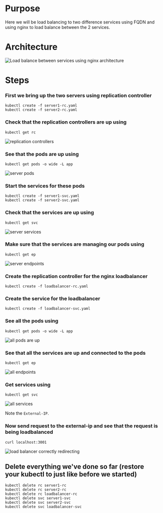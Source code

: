 # Purpose
Here we will be load balancing to two difference services using FQDN and using nginx to load balance between the 2 services.

# Architecture

![Load balance between services using nginx architecture](https://raw.githubusercontent.com/minhaz1217/devops-notes/master/24.%20kubernates%20loadbalancing%20with%20nginx/images/01_load%20balancing%20with%20kubernates%20and%20nginx.png)

# Steps
### First we bring up the two servers using replication controller
```
kubectl create -f server1-rc.yaml
kubectl create -f server2-rc.yaml
```

### Check that the replication controllers are up using
`kubectl get rc`

![replication controllers](https://github.com/minhaz1217/devops-notes/blob/master/24.%20kubernates%20loadbalancing%20with%20nginx/images/02_replication%20controllers%20are%20up.png?raw=true)

### See that the pods are up using
`kubectl get pods -o wide -L app`

![server pods](https://raw.githubusercontent.com/minhaz1217/devops-notes/master/24.%20kubernates%20loadbalancing%20with%20nginx/images/03_all%20the%20server%20pods%20are%20up.png)


### Start the services for these pods
```
kubectl create -f server1-svc.yaml
kubectl create -f server2-svc.yaml
```
### Check that the services are up using
`kubectl get svc`

![server services](https://raw.githubusercontent.com/minhaz1217/devops-notes/master/24.%20kubernates%20loadbalancing%20with%20nginx/images/04_all%20the%20server%20services%20are%20up.png)

### Make sure that the services are managing our pods using
`kubectl get ep`

![server endpoints](https://raw.githubusercontent.com/minhaz1217/devops-notes/master/24.%20kubernates%20loadbalancing%20with%20nginx/images/05.%20investigate%20endpoints.png)

### Create the replication controller for the nginx loadbalancer
`kubectl create -f loadbalancer-rc.yaml`

### Create the service for the loadbalancer
`kubectl create -f loadbalancer-svc.yaml`

### See all the pods using
`kubectl get pods -o wide -L app`

![all pods are up](https://raw.githubusercontent.com/minhaz1217/devops-notes/master/24.%20kubernates%20loadbalancing%20with%20nginx/images/06_all%20pods%20are%20up.png)

### See that all the services are up and connected to the pods
`kubectl get ep`

![all endpoints](https://raw.githubusercontent.com/minhaz1217/devops-notes/master/24.%20kubernates%20loadbalancing%20with%20nginx/images/07_all%20endpoints.png)

### Get services using
`kubectl get svc`

![all services](https://raw.githubusercontent.com/minhaz1217/devops-notes/master/24.%20kubernates%20loadbalancing%20with%20nginx/images/08_all%20services.png)

Note the `External-IP`.

### Now send request to the external-ip and see that the request is being loadbalanced
`curl localhost:3001`

![load balancer correctly redirecting](https://raw.githubusercontent.com/minhaz1217/devops-notes/master/24.%20kubernates%20loadbalancing%20with%20nginx/images/09_load%20balancing%20working.png)


## Delete everything we've done so far (restore your kubectl to just like before we started)
```
kubectl delete rc server1-rc
kubectl delete rc server2-rc
kubectl delete rc loadbalancer-rc
kubectl delete svc server1-svc
kubectl delete svc server2-svc
kubectl delete svc loadbalancer-svc
```
